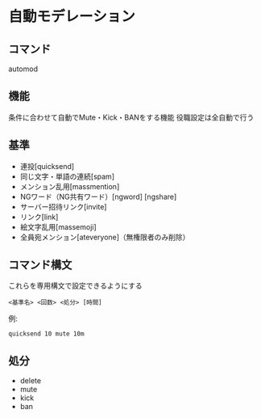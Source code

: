 # 自動モデレーション
## コマンド
automod
## 機能
条件に合わせて自動でMute・Kick・BANをする機能
役職設定は全自動で行う
## 基準
- 連投[quicksend]
- 同じ文字・単語の連続[spam]
- メンション乱用[massmention]
- NGワード（NG共有ワード）[ngword] [ngshare]
- サーバー招待リンク[invite]
- リンク[link]
- 絵文字乱用[massemoji]
- 全員宛メンション[ateveryone]（無権限者のみ削除）
## コマンド構文
これらを専用構文で設定できるようにする
```
<基準名> <回数> <処分> [時間]
```
例:
```
quicksend 10 mute 10m
```
## 処分
- delete
-  mute
-  kick
-  ban
